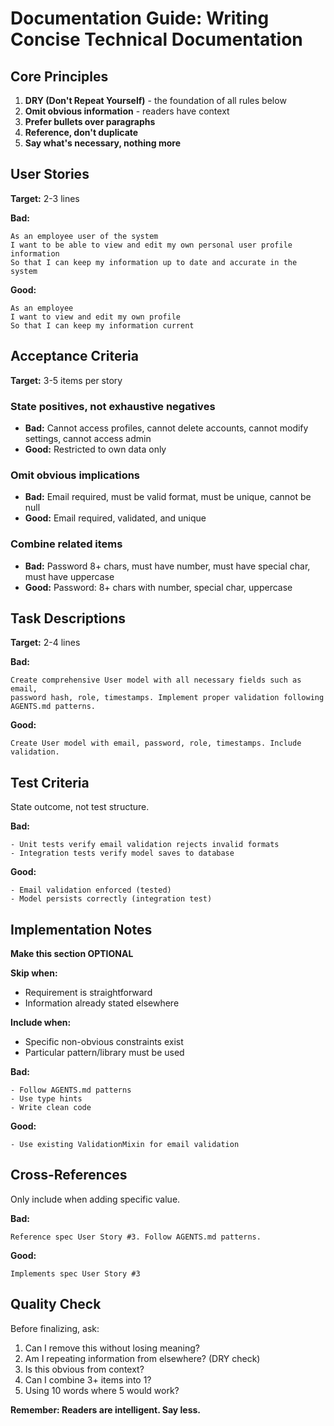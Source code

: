 # Documentation Guide: Writing Concise Technical Documentation

## Core Principles

1. **DRY (Don't Repeat Yourself)** - the foundation of all rules below
2. **Omit obvious information** - readers have context
3. **Prefer bullets over paragraphs**
4. **Reference, don't duplicate**
5. **Say what's necessary, nothing more**

## User Stories

**Target:** 2-3 lines

**Bad:**
```
As an employee user of the system
I want to be able to view and edit my own personal user profile information
So that I can keep my information up to date and accurate in the system
```

**Good:**
```
As an employee
I want to view and edit my own profile
So that I can keep my information current
```

## Acceptance Criteria

**Target:** 3-5 items per story

### State positives, not exhaustive negatives
- **Bad:** Cannot access profiles, cannot delete accounts, cannot modify settings, cannot access admin
- **Good:** Restricted to own data only

### Omit obvious implications
- **Bad:** Email required, must be valid format, must be unique, cannot be null
- **Good:** Email required, validated, and unique

### Combine related items
- **Bad:** Password 8+ chars, must have number, must have special char, must have uppercase
- **Good:** Password: 8+ chars with number, special char, uppercase

## Task Descriptions

**Target:** 2-4 lines

**Bad:**
```
Create comprehensive User model with all necessary fields such as email,
password hash, role, timestamps. Implement proper validation following
AGENTS.md patterns.
```

**Good:**
```
Create User model with email, password, role, timestamps. Include validation.
```

## Test Criteria

State outcome, not test structure.

**Bad:**
```
- Unit tests verify email validation rejects invalid formats
- Integration tests verify model saves to database
```

**Good:**
```
- Email validation enforced (tested)
- Model persists correctly (integration test)
```

## Implementation Notes

**Make this section OPTIONAL**

**Skip when:**
- Requirement is straightforward
- Information already stated elsewhere

**Include when:**
- Specific non-obvious constraints exist
- Particular pattern/library must be used

**Bad:**
```
- Follow AGENTS.md patterns
- Use type hints
- Write clean code
```

**Good:**
```
- Use existing ValidationMixin for email validation
```

## Cross-References

Only include when adding specific value.

**Bad:**
```
Reference spec User Story #3. Follow AGENTS.md patterns.
```

**Good:**
```
Implements spec User Story #3
```

## Quality Check

Before finalizing, ask:
1. Can I remove this without losing meaning?
2. Am I repeating information from elsewhere? (DRY check)
3. Is this obvious from context?
4. Can I combine 3+ items into 1?
5. Using 10 words where 5 would work?

**Remember: Readers are intelligent. Say less.**
